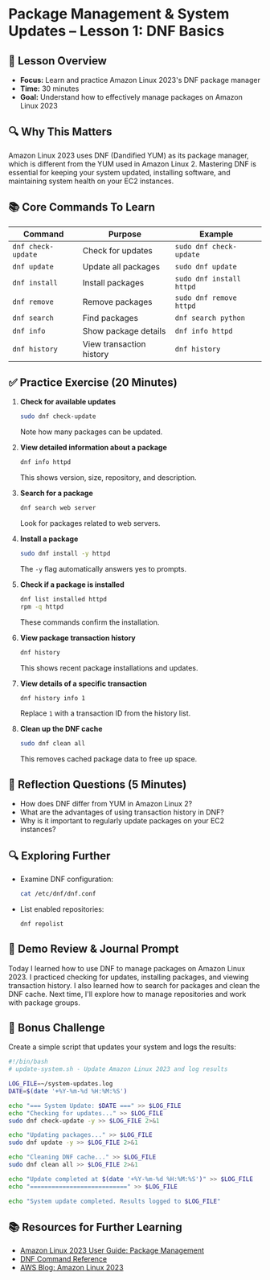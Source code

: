 # Package Management & System Updates – Lesson 1: DNF Basics

## 🔵 Lesson Overview
- **Focus:** Learn and practice Amazon Linux 2023's DNF package manager
- **Time:** 30 minutes
- **Goal:** Understand how to effectively manage packages on Amazon Linux 2023

## 🔍 Why This Matters
Amazon Linux 2023 uses DNF (Dandified YUM) as its package manager, which is different from the YUM used in Amazon Linux 2. Mastering DNF is essential for keeping your system updated, installing software, and maintaining system health on your EC2 instances.

## 📚 Core Commands To Learn

| Command | Purpose | Example |
|---------|---------|---------|
| `dnf check-update` | Check for updates | `sudo dnf check-update` |
| `dnf update` | Update all packages | `sudo dnf update` |
| `dnf install` | Install packages | `sudo dnf install httpd` |
| `dnf remove` | Remove packages | `sudo dnf remove httpd` |
| `dnf search` | Find packages | `dnf search python` |
| `dnf info` | Show package details | `dnf info httpd` |
| `dnf history` | View transaction history | `dnf history` |

## ✅ Practice Exercise (20 Minutes)

1. **Check for available updates**
   ```bash
   sudo dnf check-update
   ```
   Note how many packages can be updated.

2. **View detailed information about a package**
   ```bash
   dnf info httpd
   ```
   This shows version, size, repository, and description.

3. **Search for a package**
   ```bash
   dnf search web server
   ```
   Look for packages related to web servers.

4. **Install a package**
   ```bash
   sudo dnf install -y httpd
   ```
   The `-y` flag automatically answers yes to prompts.

5. **Check if a package is installed**
   ```bash
   dnf list installed httpd
   rpm -q httpd
   ```
   These commands confirm the installation.

6. **View package transaction history**
   ```bash
   dnf history
   ```
   This shows recent package installations and updates.

7. **View details of a specific transaction**
   ```bash
   dnf history info 1
   ```
   Replace `1` with a transaction ID from the history list.

8. **Clean up the DNF cache**
   ```bash
   sudo dnf clean all
   ```
   This removes cached package data to free up space.

## 🧠 Reflection Questions (5 Minutes)
- How does DNF differ from YUM in Amazon Linux 2?
- What are the advantages of using transaction history in DNF?
- Why is it important to regularly update packages on your EC2 instances?

## 🔍 Exploring Further
- Examine DNF configuration:
  ```bash
  cat /etc/dnf/dnf.conf
  ```
- List enabled repositories:
  ```bash
  dnf repolist
  ```

## 📝 Demo Review & Journal Prompt
Today I learned how to use DNF to manage packages on Amazon Linux 2023.
I practiced checking for updates, installing packages, and viewing transaction history.
I also learned how to search for packages and clean the DNF cache.
Next time, I'll explore how to manage repositories and work with package groups.

## 🌟 Bonus Challenge
Create a simple script that updates your system and logs the results:

```bash
#!/bin/bash
# update-system.sh - Update Amazon Linux 2023 and log results

LOG_FILE=~/system-updates.log
DATE=$(date '+%Y-%m-%d %H:%M:%S')

echo "=== System Update: $DATE ===" >> $LOG_FILE
echo "Checking for updates..." >> $LOG_FILE
sudo dnf check-update -y >> $LOG_FILE 2>&1

echo "Updating packages..." >> $LOG_FILE
sudo dnf update -y >> $LOG_FILE 2>&1

echo "Cleaning DNF cache..." >> $LOG_FILE
sudo dnf clean all >> $LOG_FILE 2>&1

echo "Update completed at $(date '+%Y-%m-%d %H:%M:%S')" >> $LOG_FILE
echo "===========================" >> $LOG_FILE

echo "System update completed. Results logged to $LOG_FILE"
```

## 📚 Resources for Further Learning
- [Amazon Linux 2023 User Guide: Package Management](https://docs.aws.amazon.com/linux/al2023/ug/package-management.html)
- [DNF Command Reference](https://dnf.readthedocs.io/en/latest/command_ref.html)
- [AWS Blog: Amazon Linux 2023](https://aws.amazon.com/blogs/aws/amazon-linux-2023-a-cloud-optimized-linux-distribution-with-long-term-support/)